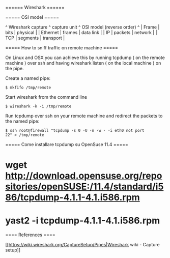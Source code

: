 ====== Wireshark ======

===== OSI model =====

^ Wireshark capture ^ capture unit ^ OSI model (reverse order) ^
| Frame              | bits          | physical                |
| Ethernet           | frames        | data link               |
| IP                 | packets       | network                 |
| TCP                | segments      | transport               |

===== How to sniff traffic on remote machine =====

On Linux and OSX you can achieve this by running tcpdump ( on the remote machine ) over ssh and having wireshark listen ( on the local machine ) on the pipe.

Create a named pipe:

<code>$ mkfifo /tmp/remote</code>

Start wireshark from the command line

<code>$ wireshark -k -i /tmp/remote</code>

Run tcpdump over ssh on your remote machine and redirect the packets to the named pipe:

<code>$ ssh root@firewall "tcpdump -s 0 -U -n -w - -i eth0 not port 22" > /tmp/remote</code>

===== Come installare tcpdump su OpenSuse 11.4 =====

  # wget http://download.opensuse.org/repositories/openSUSE:/11.4/standard/i586/tcpdump-4.1.1-4.1.i586.rpm
  # yast2 -i tcpdump-4.1.1-4.1.i586.rpm


==== References ====


[[https://wiki.wireshark.org/CaptureSetup/Pipes|Wireshark wiki - Capture setup]]

